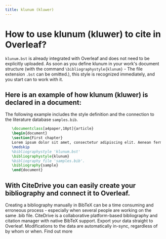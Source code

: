 ```yaml
---
title: klunum (kluwer)
---
```


# How to use klunum (kluwer) to cite in Overleaf? 
`klunum.bst` is already integrated with Overleaf and does not need to be explicitly uploaded. As soon as you define klunum in your work's document structure (with the command `\bibliographystyle{klunum}` - The file extension `.bst` can be omitted.), this style is recognized immediately, and you start can to work with it.

## Here is an example of how klunum (kluwer) is declared in a document:
The following example includes the style definition and the connection to the literature database `samples.bib`.
```tex
   \documentclass[a4paper,10pt]{article}
   \begin{document}
   \section{First chapter}
   Lorem ipsum dolor sit amet, consectetur adipiscing elit. Aenean fermentum justo massa, ut maximus mauris sodales et. Aenean vel elit a erat rhoncus pharetra.
   \medskip
   %bibliographystyle 'klunum.bst'
   \bibliographystyle{klunum}
   %bibliography file 'samples.bib'.
   \bibliography{sample}
   \end{document}
```

## With CiteDrive you can easily create your bibliography and connect it to Overleaf. 
Creating a bibliography manually in BibTeX can be a time consuming and erroneous process - especially when several people are working on the same .bib file. CiteDrive is a collaborative platform-based bibliography and citation manager with native BibTeX support. Export your data straight to Overleaf. Modifications to the data are automatically in-sync, regardless of by whom or when. Find out more